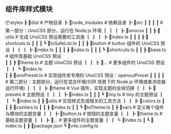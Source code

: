 ## 组件库样式模块

📦styles
┣ 📂dist # 产物目录
┣ 📂node_modules # 依赖目录
┣ 📂src
┃ ┃
┃ ┃ # 第一部分：UnoCSS 部分，运行在 Node.js 环境
┃ ┃
┃ ┣ 📂unocss
┃ ┃ ┣ 📂utils # 生成 UnoCSS 预设需要的工具类
┃ ┃ ┃ ┣ 📜index.ts
┃ ┃ ┃ ┣ 📜shortcuts.ts
┃ ┃ ┃ ┗ 📜toSafeList.ts
┃ ┃ ┣ 📂button # button 组件的 UnoCSS 预设
┃ ┃ ┃ ┣ 📜index.ts
┃ ┃ ┃ ┣ 📜rules.ts
┃ ┃ ┃ ┗ 📜shortcuts.ts
┃ ┃ ┣ 📜base.ts # 组件库基础 UnoCSS 预设  
 ┃ ┃ ┣ 📜theme.ts # 主题 UnoCSS 预设
┃ ┃ ┣ 📜... # 更多组件的 UnoCSS 预设
┃ ┃ ┗ 📜index.ts  
 ┃ ┣ 📜unoPreset.ts # 实现组件库专用的 UnoCSS 预设：openxuiPreset
┃ ┃
┃ ┃ # 第二部分：主题部分，运行在混合环境(SSR 场景下的 Node.js 环境或者浏览器运行环境)
┃ ┃
┃ ┣ 📂theme # Vue 插件，实现主题的全局切换
┃ ┃ ┣ 📂presets # 主题预设
┃ ┃ ┃ ┣ 📜index.ts
┃ ┃ ┃ ┗ 📜tiny.ts # tiny 的主题预设
┃ ┃ ┗ 📜index.ts
┃ ┣ 📂utils # 实现样式生成相关的工具方法
┃ ┃ ┣ 📜colors.ts
┃ ┃ ┣ 📜cssVars.ts
┃ ┃ ┣ 📜index.ts
┃ ┃ ┗ 📜toTheme.ts
┃ ┣ 📂vars # 定义每个组件与模块的主题变量
┃ ┃ ┣ 📜button.ts # 按钮的主题变量
┃ ┃ ┣ 📜theme.ts # 基础主题变量
┃ ┃ ┣ 📜... # 更多组件的主题变量
┃ ┃ ┗ 📜index.ts
┃ ┗ 📜index.ts
┃
┣ 📜package.json
┗ 📜vite.config.ts

